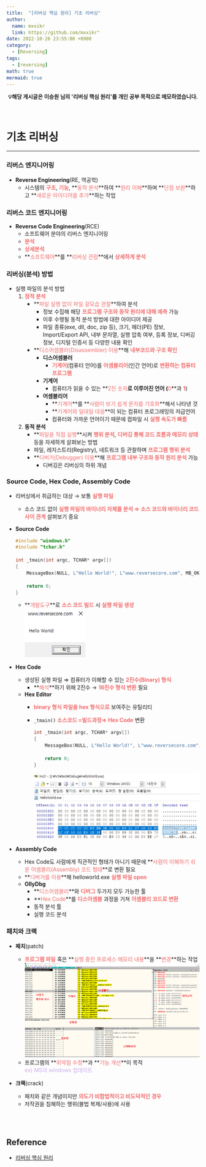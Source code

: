 ```yaml
---
title:  "[리버싱 핵심 원리] 기초 리버싱"
author:
  name: mxxikr
  link: https://github.com/mxxikr"
date: 2022-10-26 23:55:00 +0900
category:
  - [Reversing]
tags:
  - [reversing]
math: true
mermaid: true
---
```


**<center>💡해당 게시글은 이승원 님의 '리버싱 핵심 원리'를 개인 공부 목적으로 메모하였습니다. </center>**
<br/><br/>

# 기초 리버싱
---
### 리버스 엔지니어링
- **Reverse Engineering**(RE, 역공학)
    - 시스템의 **<span style="color:#F26C6C">구조</span>**, **<span style="color:#F26C6C">기능</span>**, **<span style="color:#F26C6C">동작 분석</span>**하여 **<span style="color:#F26C6C">원리 이해</span>**하며 **<span style="color:#F26C6C">단점 보완</span>**하고 **<span style="color:#F26C6C">새로운 아이디어를 추가</span>**하는 작업

### 리버스 코드 엔지니어링
- **Reverse Code Engineering**(RCE)
    - 소프트웨어 분야의 리버스 엔지니어링
    - **<span style="color:#F26C6C">분석</span>**
    - **<span style="color:#F26C6C">상세분석</span>**
    - **<span style="color:#F26C6C">소프트웨어</span>**를 **<span style="color:#F26C6C">리버싱 관점</span>**에서 **<span style="color:#F26C6C">상세하게 분석</span>**

### 리버싱(분석) 방법
- 실행 파일의 분석 방법
    1. **<span style="color:#F26C6C">정적 분석</span>**
        - **<span style="color:#F26C6C">파일 실행 없이 파일 겉모습 관찰</span>**하여 분석
            - 정보 수집해 해당 **<span style="color:#F26C6C">프로그램 구조와 동작 원리에 대해 예측</span>** 가능
            - 이후 수행될 동적 분석 방법에 대한 아이디어 제공
            - 파일 종류(exe, dll, doc, zip 등), 크기, 헤더(PE) 정보, Import/Export API, 내부 문자열, 실행 압축 여부, 등록 정보, 디버깅 정보, 디지털 인증서 등 다양한 내용 확인
        - **<span style="color:#F26C6C">디스어셈블러(Disassembler) 이용</span>**해 **<span style="color:#F26C6C">내부코드와 구조 확인</span>**
            - **디스어셈블러**
                - **<span style="color:#F26C6C">기계어</span>**(컴퓨터 언어)를 **<span style="color:#F26C6C">어셈블리어</span>**(인간 언어)로 **<span style="color:#F26C6C">변환하는 컴퓨터 프로그램</span>**
            - **기계어**
                - 컴퓨터가 읽을 수 있는 **<span style="color:#F26C6C">2진 숫자</span>**로 이루어진 언어 (**<span style="color:#F26C6C">0</span>**과 **<span style="color:#F26C6C">1</span>**)
            - **어셈블리어**
                - **<span style="color:#F26C6C">기계어</span>**를 **<span style="color:#F26C6C">사람이 보기 쉽게 문자를 기호화</span>**해서 나타낸 것
                - **<span style="color:#F26C6C">기계어와 일대일 대응</span>**이 되는 컴퓨터 프로그래밍의 저급언어
                - 컴퓨터와 가까운 언어이기 때문에 컴파일 시 **<span style="color:#F26C6C">실행 속도가 빠름</span>**
    2. **동적 분석**
        - **<span style="color:#F26C6C">파일을 직접 실행</span>**시켜 **<span style="color:#F26C6C">행위 분석</span>**, **<span style="color:#F26C6C">디버깅 통해 코드 흐름과 메모리 상태</span>** 등을 자세하게 살펴보는 방법
        - 파일, 레지스트리(Registry), 네트워크 등 관찰하며 **<span style="color:#F26C6C">프로그램 행위 분석</span>**
        - **<span style="color:#F26C6C">디버거(Debugger) 이용</span>**해 **<span style="color:#F26C6C">프로그램 내부 구조와 동작 원리 분석</span>** 가능
            - 디버깅은 리버싱의 하위 개념

### Source Code, Hex Code, Assembly Code
- 리버싱에서 취급하는 대상 → 보통 **<span style="color:#F26C6C">실행 파일</span>**
    - 소스 코드 없이 **<span style="color:#F26C6C">실행 파일의 바이너리 자체를 분석 ⇒ 소스 코드와 바이너리 코드 사이 관계</span>** 살펴보기 중요
- **Source Code**
    
    ```c
    #include "windows.h"
    #include "tchar.h"
    
    int _tmain(int argc, TCHAR* argv[])
    {
    	MessageBox(NULL, L"Hello World!", L"www.reversecore.com", MB_OK);
    
    	return 0;
    }
    ```
    
    - **<span style="color:#F26C6C">개발도구</span>**로 **<span style="color:#F26C6C">소스 코드 빌드</span>** 시 **<span style="color:#F26C6C">실행 파일 생성</span>**   
        ![image](\assets\img\reverse\reverse1-1.jpg)
        
- **Hex Code**
    - 생성된 실행 파일 ⇒ 컴퓨터가 이해할 수 있는 **<span style="color:#F26C6C">2진수(Binary) 형식</span>**
        - **<span style="color:#F26C6C">해석</span>**하기 위해 2진수 → **<span style="color:#F26C6C">16진수 형식 변환</span>** 필요
    - **Hex Editor**
        - **<span style="color:#F26C6C">binary 형식 파일을 hex 형식으로</span>** 보여주는 유틸리티
        - `_tmain()` **<span style="color:#F26C6C">소스코드 =빌드과정⇒ Hex Code</span>** 변환
            
            ```c
            int _tmain(int argc, TCHAR* argv[])
            {
            	MessageBox(NULL, L"Hello World!", L"www.reversecore.com", MB_OK);
            
            	return 0;
            }
            ```
            ![image](\assets\img\reverse\reverse1-2.jpg)
            
- **Assembly Code**
    - Hex Code도 사람에게 직관적인 형태가 아니기 때문에 **<span style="color:#F26C6C">사람이 이해하기 쉬운 어셈블리(Assembly) 코드 형태</span>**로 변환 필요
    - **<span style="color:#F26C6C">디버거를 이용</span>**해 helloworld.exe **<span style="color:#F26C6C">실행 파일 open</span>**
    - **OllyDbg**
        - **<span style="color:#F26C6C">디스어셈블리</span>**와 **<span style="color:#F26C6C">디버그</span>** 두가지 모두 가능한 툴
        - **<span style="color:#F26C6C">Hex Code</span>**를 **<span style="color:#F26C6C">디스어셈블</span>** 과정을 거쳐 **<span style="color:#F26C6C">어셈블리 코드로 변환</span>**
        - 동적 분석 툴
        - 실행 코드 분석

### 패치와 크랙

- **패치**(patch)
    - **<span style="color:#F26C6C">프로그램 파일</span>** 혹은 **<span style="color:#F26C6C">실행 중인 프로세스 메모리 내용</span>**을 **<span style="color:#F26C6C">변경</span>**하는 작업
        ![image](\assets\img\reverse\reverse1-3.jpg)
    - 프로그램의 **<span style="color:#F26C6C">취약점 수정</span>**과 **<span style="color:#F26C6C">기능 개선</span>**이 목적   
    <span style="color:rgb(203, 171, 237)">ex) MS의 windows 업데이트</span>
    
- **크랙**(crack)
    - 패치와 같은 개념이지만 **<span style="color:#F26C6C">의도가 비합법적이고 비도덕적인 경우</span>**
    - 저작권을 침해하는 행위(불법 복제/사용)에 사용

<br/><br/>

## **Reference**
* [리버싱 핵심 원리](http://www.yes24.com/Product/Goods/7529742)
